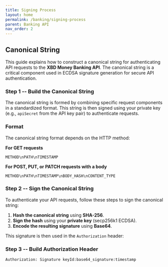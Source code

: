 ```yaml
---
title: Signing Process
layout: home
permalink: /banking/signing-process
parent: Banking API
nav_order: 2
---
```


## Canonical String

This guide explains how to construct a canonical string for authenticating API requests to the **XBD Money Banking API**. The canonical string is a critical component used in ECDSA signature generation for secure API authentication.

### Step 1 -- Build the Canonical String

The canonical string is formed by combining specific request components in a standardized format. This string is then signed using your private key (e.g., `apiSecret` from the API key pair) to authenticate requests.

### Format

The canonical string format depends on the HTTP method:

**For GET requests**

```
METHOD\nPATH\nTIMESTAMP
```

**For POST, PUT, or PATCH requests with a body**

```
METHOD\nPATH\nTIMESTAMP\nBODY_HASH\nCONTENT_TYPE
```

### Step 2 -- Sign the Canonical String

To authenticate your API requests, follow these steps to sign the canonical string:

1. **Hash the canonical string** using **SHA-256**.
2. **Sign the hash** using your **private key** (secp256k1 ECDSA).
3. **Encode the resulting signature** using **Base64**.

This signature is then used in the `Authorization` header:

### Step 3 -- Build Authorization Header

```
Authorization: Signature keyId:base64_signature:timestamp
```
